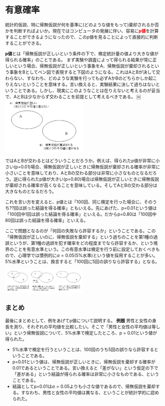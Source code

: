 # 有意確率

統計的仮説、特に帰無仮説が何を基準に(どのような値をもって)棄却されるか否かを判断すればよいか。現在ではコンピュータの発展に伴い、容易に<b><font color="red">p値</font></b>を計算することができるようになったので、このp値を見ることによって直接的に判断することができる。

<b>p値</b>とは「帰無仮説が正しいという条件の下で、検定統計量の値より大きな値が得られる確率」のことである。 まず実験や調査によって得られる結果が常に正しいという場合、帰無仮説が正しいという事象をA、帰無仮説が棄却されるという事象をBとしてベン図で表現すると下図のようになる。これはAとBが決して交わらない、すなわち、どのような実験を行っても必ずAかBのどちらかしか起こりえないということを意味する。言い換えると、実験結果に決して過ちはないということである。しかし、現実にこのようなことは在りえないと考えるのが妥当で、AとBは少なからず交わることを前提として考えるべきである。
￼
<img src="./static/significance_figure1.png" width="50%"/>

ではAとBが交わるとはどういうことだろうか。例えば、得られたp値が非常に小さい(p=0.01)場合、帰無仮説が正しいときに帰無仮説が棄却される確率が非常に小さいことを意味しており、AとBの交わる部分は非常に小さなものとなるだろう。逆に得られたp値が大きい(p=0.80)場合は帰無仮説が正しいときに帰無仮説が棄却される確率が高くなることを意味している。そしてAとBの交わる部分は大きなものとなるだろう。

これを言い方を変えると、p値とは「100回、同じ検定を行った場合に、そのうち??回は誤った結論を得る確率」ともいえる。先にあげた、p=0.01という値は「100回中1回は誤った結論を得る確率」といえる。だからp=0.80は「100回中80回は誤った結論を得る確率」といえる。

ここで問題となるのが「何回の失敗なら許容するか」ということである。この「帰無仮説が正しいのに、帰無仮説を棄却する」という過ちのことを第1種の過誤というが、第1種の過誤を犯す確率をどの程度までなら許容するか、という境界のことを有意水準という。この有意水準は検定を行う前に設定しておくべきもので、心理学では慣例的に$\alpha=0.05$(5%水準)という値を採用することが多い。5%水準ということは、換言すると「100回に5回の誤りなら許容する」となる。

<img src="./static/significance_figure2.png" width="50%"/>

## まとめ
最後にまとめとして、例をあげてp値について説明する。
<b>例題</b>
男性と女性の身長を測り、それぞれの平均値を比較したい。そこで「男性と女性の平均値は等しい」という帰無仮説について、5%水準で検定したところ、p = 0.01という値が得られた。
- 5%水準で検定を行うということは、100回のうち5回の誤りなら許容するということである。
- p=0.01という値は、帰無仮説が正しいときに、帰無仮説を棄却する確率が0.01であるということである。言い換えると「差がない」という仮定の下で「差がある」という結論が得られる確率は非常に小さなものである、ということである。
- 結論としてp=0.01は$\alpha=0.05$よりも小さな値であるので、帰無仮説を棄却する。すなわち、男性と女性の平均値は異なる、ということが統計学的に認められた。
